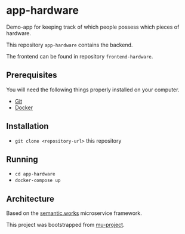 # app-hardware

Demo-app for keeping track of which people possess which pieces of
hardware.

This repository `app-hardware` contains the backend.

The frontend can be found in repository `frontend-hardware`.

## Prerequisites

You will need the following things properly installed on your computer.

* [Git](https://git-scm.com/)
* [Docker](https://www.docker.com/)

## Installation

* `git clone <repository-url>` this repository

## Running

* `cd app-hardware`
* `docker-compose up`

## Architecture

Based on the [semantic.works](https://semantic.works/) microservice
framework.

This project was bootstrapped from
[mu-project](https://github.com/mu-semtech/mu-project).
